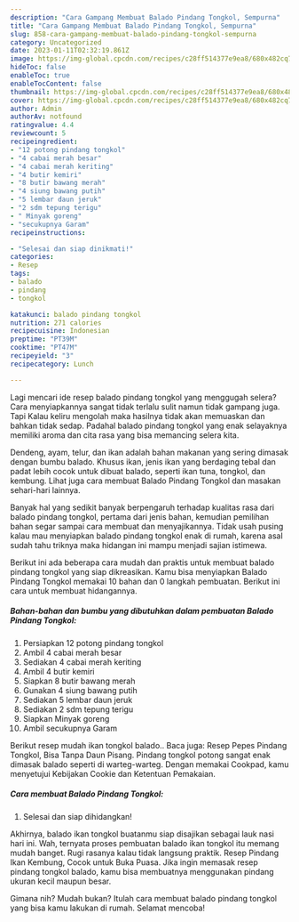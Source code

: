 ```yaml
---
description: "Cara Gampang Membuat Balado Pindang Tongkol, Sempurna"
title: "Cara Gampang Membuat Balado Pindang Tongkol, Sempurna"
slug: 858-cara-gampang-membuat-balado-pindang-tongkol-sempurna
category: Uncategorized
date: 2023-01-11T02:32:19.861Z
image: https://img-global.cpcdn.com/recipes/c28ff514377e9ea8/680x482cq70/balado-pindang-tongkol-foto-resep-utama.jpg
hideToc: false
enableToc: true
enableTocContent: false
thumbnail: https://img-global.cpcdn.com/recipes/c28ff514377e9ea8/680x482cq70/balado-pindang-tongkol-foto-resep-utama.jpg
cover: https://img-global.cpcdn.com/recipes/c28ff514377e9ea8/680x482cq70/balado-pindang-tongkol-foto-resep-utama.jpg
author: Admin
authorAv: notfound
ratingvalue: 4.4
reviewcount: 5
recipeingredient:
- "12 potong pindang tongkol"
- "4 cabai merah besar"
- "4 cabai merah keriting"
- "4 butir kemiri"
- "8 butir bawang merah"
- "4 siung bawang putih"
- "5 lembar daun jeruk"
- "2 sdm tepung terigu"
- " Minyak goreng"
- "secukupnya Garam"
recipeinstructions:

- "Selesai dan siap dinikmati!"
categories:
- Resep
tags:
- balado
- pindang
- tongkol

katakunci: balado pindang tongkol 
nutrition: 271 calories
recipecuisine: Indonesian
preptime: "PT39M"
cooktime: "PT47M"
recipeyield: "3"
recipecategory: Lunch

---
```



Lagi mencari ide resep balado pindang tongkol yang menggugah selera? Cara menyiapkannya sangat tidak terlalu sulit namun tidak gampang juga. Tapi Kalau keliru mengolah maka hasilnya tidak akan memuaskan dan bahkan tidak sedap. Padahal balado pindang tongkol yang enak selayaknya memiliki aroma dan cita rasa yang bisa memancing selera kita.


Dendeng, ayam, telur, dan ikan adalah bahan makanan yang sering dimasak dengan bumbu balado. Khusus ikan, jenis ikan yang berdaging tebal dan padat lebih cocok untuk dibuat balado, seperti ikan tuna, tongkol, dan kembung. Lihat juga cara membuat Balado Pindang Tongkol dan masakan sehari-hari lainnya.

Banyak hal yang sedikit banyak berpengaruh terhadap kualitas rasa dari balado pindang tongkol, pertama dari jenis bahan, kemudian pemilihan bahan segar sampai cara membuat dan menyajikannya. Tidak usah pusing kalau mau menyiapkan balado pindang tongkol enak di rumah, karena asal sudah tahu triknya maka hidangan ini mampu menjadi sajian istimewa.


Berikut ini ada beberapa cara mudah dan praktis untuk membuat balado pindang tongkol yang siap dikreasikan. Kamu bisa menyiapkan Balado Pindang Tongkol memakai 10 bahan dan 0 langkah pembuatan. Berikut ini cara untuk membuat hidangannya.

<!--inarticleads1-->

##### Bahan-bahan dan bumbu yang dibutuhkan dalam pembuatan Balado Pindang Tongkol:

1. Persiapkan 12 potong pindang tongkol
1. Ambil 4 cabai merah besar
1. Sediakan 4 cabai merah keriting
1. Ambil 4 butir kemiri
1. Siapkan 8 butir bawang merah
1. Gunakan 4 siung bawang putih
1. Sediakan 5 lembar daun jeruk
1. Sediakan 2 sdm tepung terigu
1. Siapkan  Minyak goreng
1. Ambil secukupnya Garam


Berikut resep mudah ikan tongkol balado.. Baca juga: Resep Pepes Pindang Tongkol, Bisa Tanpa Daun Pisang. Pindang tongkol potong sangat enak dimasak balado seperti di warteg-warteg. Dengan memakai Cookpad, kamu menyetujui Kebijakan Cookie dan Ketentuan Pemakaian. 

<!--inarticleads2-->

##### Cara membuat Balado Pindang Tongkol:


1. Selesai dan siap dihidangkan!

Akhirnya, balado ikan tongkol buatanmu siap disajikan sebagai lauk nasi hari ini. Wah, ternyata proses pembuatan balado ikan tongkol itu memang mudah banget. Rugi rasanya kalau tidak langsung praktik. Resep Pindang Ikan Kembung, Cocok untuk Buka Puasa. Jika ingin memasak resep pindang tongkol balado, kamu bisa membuatnya menggunakan pindang ukuran kecil maupun besar. 

Gimana nih? Mudah bukan? Itulah cara membuat balado pindang tongkol yang bisa kamu lakukan di rumah. Selamat mencoba!

